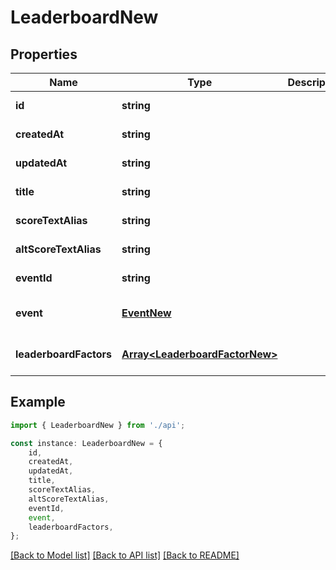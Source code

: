# LeaderboardNew


## Properties

Name | Type | Description | Notes
------------ | ------------- | ------------- | -------------
**id** | **string** |  | [default to undefined]
**createdAt** | **string** |  | [default to undefined]
**updatedAt** | **string** |  | [default to undefined]
**title** | **string** |  | [default to undefined]
**scoreTextAlias** | **string** |  | [default to undefined]
**altScoreTextAlias** | **string** |  | [default to undefined]
**eventId** | **string** |  | [default to undefined]
**event** | [**EventNew**](EventNew.md) |  | [optional] [default to undefined]
**leaderboardFactors** | [**Array&lt;LeaderboardFactorNew&gt;**](LeaderboardFactorNew.md) |  | [optional] [default to undefined]

## Example

```typescript
import { LeaderboardNew } from './api';

const instance: LeaderboardNew = {
    id,
    createdAt,
    updatedAt,
    title,
    scoreTextAlias,
    altScoreTextAlias,
    eventId,
    event,
    leaderboardFactors,
};
```

[[Back to Model list]](../README.md#documentation-for-models) [[Back to API list]](../README.md#documentation-for-api-endpoints) [[Back to README]](../README.md)
